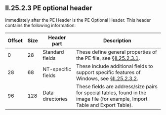 ## II.25.2.3 PE optional header

Immediately after the PE Header is the PE Optional Header. This header contains the following information:

 Offset | Size | Header part | Description
 ---- | ---- | ---- | ----
 0 | 28 | Standard fields | These define general properties of the PE file, see §[II.25.2.3.1](#todo-missing-hyperlink).
 28 | 68 | NT-specific fields | These include additional fields to support specific features of Windows, see §[II.25.2.3.2](#todo-missing-hyperlink).
 96 | 128 | Data directories | These fields are address/size pairs for special tables, found in the image file (for example, Import Table and Export Table).
